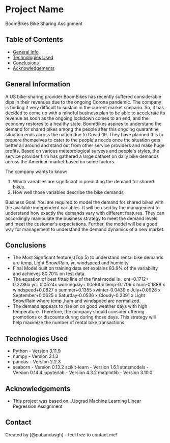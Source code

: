 # Project Name
BoomBikes Bike Sharing Assignment


## Table of Contents
* [General Info](#general-information)
* [Technologies Used](#technologies-used)
* [Conclusions](#conclusions)
* [Acknowledgements](#acknowledgements)


## General Information
A US bike-sharing provider BoomBikes has recently suffered considerable dips in their revenues due to the ongoing Corona pandemic. The company is finding it very difficult to sustain in the current market scenario. So, it has decided to come up with a mindful business plan to be able to accelerate its revenue as soon as the ongoing lockdown comes to an end, and the economy restores to a healthy state. 
BoomBikes aspires to understand the demand for shared bikes among the people after this ongoing quarantine situation ends across the nation due to Covid-19. They have planned this to prepare themselves to cater to the people's needs once the situation gets better all around and stand out from other service providers and make huge profits.
Based on various meteorological surveys and people's styles, the service provider firm has gathered a large dataset on daily bike demands across the American market based on some factors.

The company wants to know:
1. Which variables are significant in predicting the demand for shared bikes.
2. How well those variables describe the bike demands

Business Goal:
You are required to model the demand for shared bikes with the available independent variables. It will be used by the management to understand how exactly the demands vary with different features. They can accordingly manipulate the business strategy to meet the demand levels and meet the customer's expectations. Further, the model will be a good way for management to understand the demand dynamics of a new market.

## Conclusions
- The Most Signficant features(Top 5) to understand rental bike demands are temp, Light Snow/Rain, yr, windspeed and humidity.
- Final Model built on training data set explains 83.9% of the variability and achieves 80.70% on test data.
- The equation of best fitted line of the final model is :
cnt=0.1712+ 0.2286x yr+ 0.0524x workingday+ 0.5960x temp-0.1709 x hum-0.1888 x windspeed+0.0827 x summer+0.1355 xwinter-0.0439 x July+0.0928 x September+0.0625 x Saturday-0.0536 x Cloudy-0.2391 x Light Snow/Rain 
where temp ,hum and windspeed are normalized.
- The demand appears to rise on on good weather days with high temperature. Therefore, the company should consider offering promotions or discounts during during those days. This strategy will help maximize the number of rental bike transactions.


## Technologies Used
- Python 		- Version 3.11.9
- numpy	 	- Version 2.1.3
- pandas 		- Version 2.2.3
- seaborn 	- Version 0.13.2
scikit-learn - Version 1.6.1
statsmodels - Version 0.14.4
jupyterlab	 - Version 4.3.2
matplotlib 	- Version 3.10.0


## Acknowledgements

- This project was based on...Upgrad Machine Learning Linear Regression Assignment 


## Contact
Created by [@pabandasgh] - feel free to contact me!
